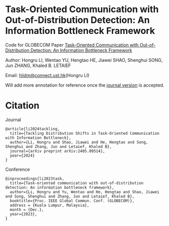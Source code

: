 # Task-Oriented Communication with Out-of-Distribution Detection: An Information Bottleneck Framework

Code for GLOBECOM Paper [Task-Oriented Communication with Out-of-Distribution Detection: An Information Bottleneck Framework](https://arxiv.org/abs/2305.12423)

Author: Hongru LI, Wentao YU, Hengtao HE, Jiawei SHAO, Shenghui SONG, Jun ZHANG, Khaled B. LETAIEF

Email: <a href="mailto:hlidm@connect.ust.hk">hlidm@connect.ust.hk</a>(Hongru LI)


Will add more annotation for reference once the [journal version](https://arxiv.org/abs/2405.09514) is accepted.


# Citation
Journal
```
@article{li2024tackling,
  title={Tackling Distribution Shifts in Task-Oriented Communication with Information Bottleneck},
  author={Li, Hongru and Shao, Jiawei and He, Hengtao and Song, Shenghui and Zhang, Jun and Letaief, Khaled B},
  journal={arXiv preprint arXiv:2405.09514},
  year={2024}
}
```


Conference
```
@inproceedings{li2023task,
  title={Task-oriented communication with out-of-distribution detection: An information bottleneck framework},
  author={Li, Hongru and Yu, Wentao and He, Hengtao and Shao, Jiawei and Song, Shenghui and Zhang, Jun and Letaief, Khaled B},
  booktitle={Proc. IEEE Global Commun. Conf. (GLOBECOM)},
  address = {Kuala Lumpur, Malaysia},
  month = {Dec.},
  year={2023},
}
```






